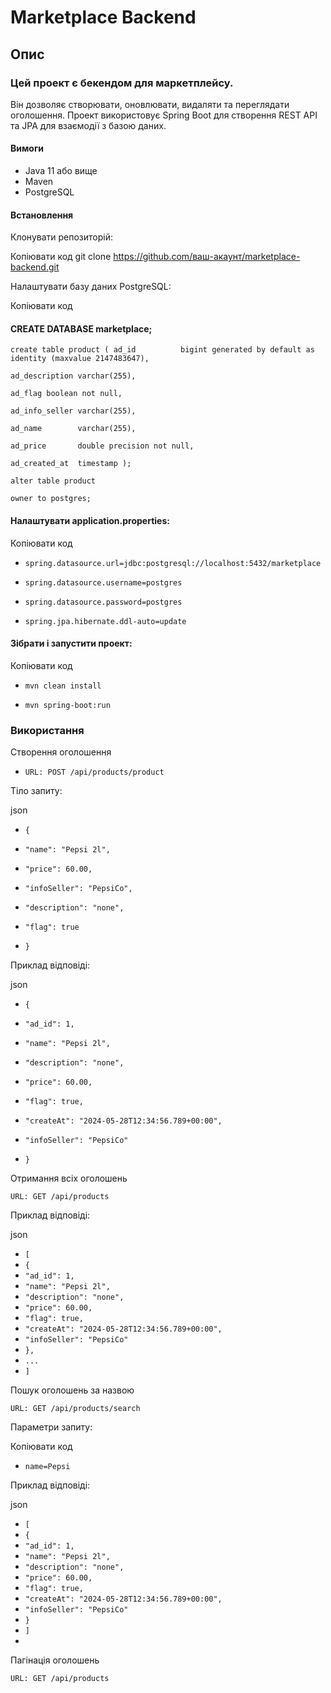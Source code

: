 # Marketplace Backend
## Опис
### Цей проект є бекендом для маркетплейсу. 
Він дозволяє створювати, оновлювати, видаляти та переглядати оголошення. 
Проект використовує Spring Boot для створення REST API та JPA для взаємодії з базою даних.

#### Вимоги
- Java 11 або вище
- Maven
- PostgreSQL

#### Встановлення

Клонувати репозиторій:

Копіювати код
git clone https://github.com/ваш-акаунт/marketplace-backend.git

Налаштувати базу даних PostgreSQL:


Копіювати код

#### CREATE DATABASE marketplace;

`create table product
(
ad_id          bigint generated by default as identity (maxvalue 2147483647),`

`ad_description varchar(255),`

`ad_flag boolean not null,`

`ad_info_seller varchar(255),`

`ad_name        varchar(255),`

`ad_price       double precision not null,`

`ad_created_at  timestamp
);`

`alter table product`

`owner to postgres;`

#### Налаштувати application.properties:

Копіювати код

- `spring.datasource.url=jdbc:postgresql://localhost:5432/marketplace`

- `spring.datasource.username=postgres`

- `spring.datasource.password=postgres`

- `spring.jpa.hibernate.ddl-auto=update`

#### Зібрати і запустити проект:

Копіювати код

- `mvn clean install`

- `mvn spring-boot:run`

### Використання

Створення оголошення

- `URL: POST /api/products/product`

Тіло запиту:

json


- `{`

- `"name": "Pepsi 2l",`

- `"price": 60.00,`

- `"infoSeller": "PepsiCo",`

- `"description": "none",`

- `"flag": true`

- `}`

Приклад відповіді:

json

- `{`

- `"ad_id": 1,`

- `"name": "Pepsi 2l",`

- `"description": "none",`

- `"price": 60.00,`

- `"flag": true,`

- `"createAt": "2024-05-28T12:34:56.789+00:00",`

- `"infoSeller": "PepsiCo"`

- `}`

Отримання всіх оголошень

`URL: GET /api/products`

Приклад відповіді:

json

- `[`
- `{`
- `"ad_id": 1,`
- `"name": "Pepsi 2l",`
- `"description": "none",`
- `"price": 60.00,`
- `"flag": true,`
- `"createAt": "2024-05-28T12:34:56.789+00:00",`
- `"infoSeller": "PepsiCo"`
- `},`
- `...`
- `]`

Пошук оголошень за назвою

`URL: GET /api/products/search`

Параметри запиту:

Копіювати код
- `name=Pepsi`

Приклад відповіді:

json

- `[`
- `{`
- `"ad_id": 1,`
- `"name": "Pepsi 2l",`
- `"description": "none",`
- `"price": 60.00,`
- `"flag": true,`
- `"createAt": "2024-05-28T12:34:56.789+00:00",`
- `"infoSeller": "PepsiCo"`
- `}`
- `]`
- 
Пагінація оголошень

`URL: GET /api/products`

